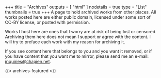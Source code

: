 +++
title = "Archives"
outputs = [ "html" ]
nodetails = true
type = "List"
thumbnails = true
+++
A page to hold archived works from other places. All works posted here are either public domain, licensed under some sort of CC-BY license, or posted with permission. 

<!--more-->

Works I host here are ones that I worry are at risk of being lost or censored. Archiving them here does not mean I support or agree with the content. I will try to preface each work with my reason for archiving it.

If you see content here that belongs to you and you want it removed, or if you have content that you want me to mirror, please send me an e-mail: inquiries@chapien.net.

{{< archives-featured >}}